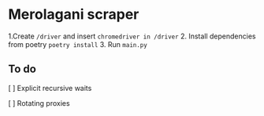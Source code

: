 # Merolagani scraper

1.Create `/driver` and insert `chromedriver in /driver`
2. Install dependencies from poetry `poetry install`
3. Run `main.py`

## To do
[ ] Explicit recursive waits

[ ] Rotating proxies

